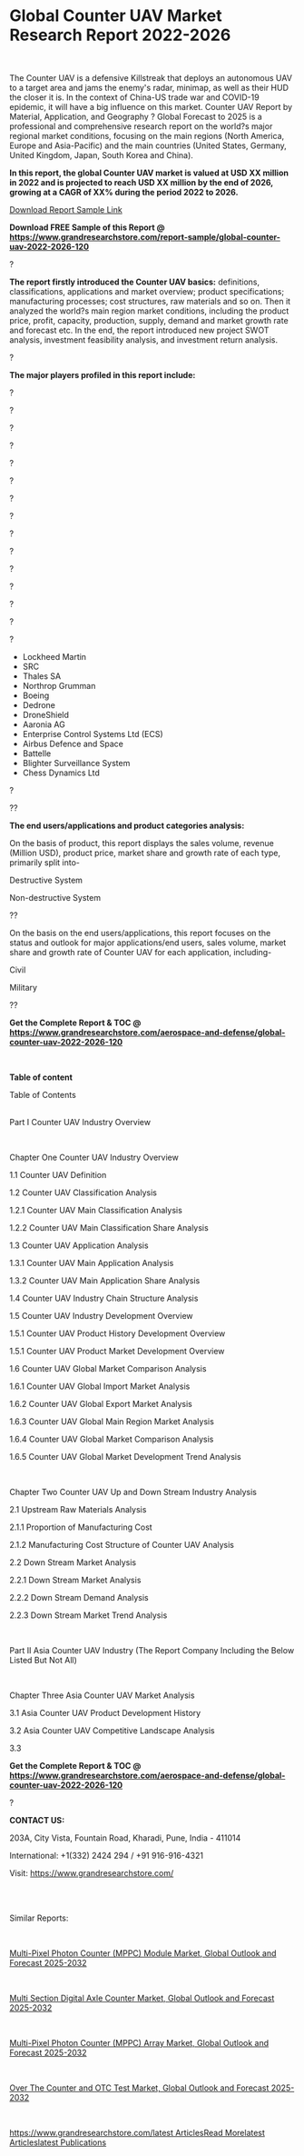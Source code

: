 <h1>Global Counter UAV Market Research Report 2022-2026</h1><br/><p>The Counter UAV is a defensive Killstreak that deploys an autonomous UAV to a target area and jams the enemy&#39;s radar, minimap, as well as their HUD the closer it is. In the context of China-US trade war and COVID-19 epidemic, it will have a big influence on this market. Counter UAV Report by Material, Application, and Geography ? Global Forecast to 2025 is a professional and comprehensive research report on the world?s major regional market conditions, focusing on the main regions (North America, Europe and Asia-Pacific) and the main countries (United States, Germany, United Kingdom, Japan, South Korea and China).</p>
 
 
 
 <p><strong>In this report, the global Counter UAV market is valued at USD XX million in 2022 and is projected to reach USD XX million by the end of 2026, growing at a <strong>CAGR</strong> of XX% during the period 2022 to 2026.</strong></p>
 
 
 
 <p><a href="https://www.grandresearchstore.com/mr-admin/report-sample/global-counter-uav-2022-2026-120">Download Report Sample Link</a></p>
 
 
 
 <div><b>Download FREE Sample of this Report @ <a href="https://www.grandresearchstore.com/report-sample/global-counter-uav-2022-2026-120">https://www.grandresearchstore.com/report-sample/global-counter-uav-2022-2026-120</a></b></div>
 
 
 
 <p>? </p>
 
 
 
 <p><strong>The report firstly introduced the Counter UAV basics:</strong> definitions, classifications, applications and market overview; product specifications; manufacturing processes; cost structures, raw materials and so on. Then it analyzed the world?s main region market conditions, including the product price, profit, capacity, production, supply, demand and market growth rate and forecast etc. In the end, the report introduced new project SWOT analysis, investment feasibility analysis, and investment return analysis.</p>
 
 
 
 <p>? </p>
 
 
 
 <p><strong>The <strong>major players</strong> profiled in this report include:</strong></p>
 
 
 
 <p>? </p>
 
 
 
 <p>? </p>
 
 
 
 <p>? </p>
 
 
 
 <p>? </p>
 
 
 
 <p>? </p>
 
 
 
 <p>? </p>
 
 
 
 <p>? </p>
 
 
 
 <p>? </p>
 
 
 
 <p>? </p>
 
 
 
 <p>? </p>
 
 
 
 <p>? </p>
 
 
 
 <p>? </p>
 
 
 
 <p>? </p>
 
 
 
 <p>? </p>
 
 
 
 <p>? </p>
 
 
 
 <ul>
 
 <li>Lockheed Martin</li>
 
 <li>SRC</li>
 
 <li>Thales SA</li>
 
 <li>Northrop Grumman</li>
 
 <li>Boeing</li>
 
 <li>Dedrone</li>
 
 <li>DroneShield</li>
 
 <li>Aaronia AG</li>
 
 <li>Enterprise Control Systems Ltd (ECS)</li>
 
 <li>Airbus Defence and Space</li>
 
 <li>Battelle</li>
 
 <li>Blighter Surveillance System</li>
 
 <li>Chess Dynamics Ltd</li>
 
 </ul>
 
 
 
 <p>? </p>
 
 
 
 <p>??</p>
 
 
 
 <p><strong>The end users/applications and product categories analysis:</strong></p>
 
 
 
 <p>On the basis of product, this report displays the sales volume, revenue (Million USD), product price, market share and growth rate of each type, primarily split into-</p>
 
 
 
 <p>Destructive System</p>
 
 
 
 <p>Non-destructive System</p>
 
 
 
 <p>??</p>
 
 
 
 <p>On the basis on the end users/applications, this report focuses on the status and outlook for major applications/end users, sales volume, market share and growth rate of Counter UAV for each application, including-</p>
 
 
 
 <p>Civil</p>
 
 
 
 <p>Military</p>
 
 
 
 <p>??</p>
 
 
 
 <div><b>Get the Complete Report & TOC @ <a href="https://www.grandresearchstore.com/aerospace-and-defense/global-counter-uav-2022-2026-120">https://www.grandresearchstore.com/aerospace-and-defense/global-counter-uav-2022-2026-120</a></b></div>
 
 
 
 <p><br />
 
 <b>Table of content</b></p>
 
 
 
 <p>Table of Contents<br />
 
 <br />
 
 Part I Counter UAV Industry Overview<br />
 
 <br />
 
 Chapter One Counter UAV Industry Overview<br />
 
 1.1 Counter UAV Definition<br />
 
 1.2 Counter UAV Classification Analysis<br />
 
 1.2.1 Counter UAV Main Classification Analysis<br />
 
 1.2.2 Counter UAV Main Classification Share Analysis<br />
 
 1.3 Counter UAV Application Analysis<br />
 
 1.3.1 Counter UAV Main Application Analysis<br />
 
 1.3.2 Counter UAV Main Application Share Analysis<br />
 
 1.4 Counter UAV Industry Chain Structure Analysis<br />
 
 1.5 Counter UAV Industry Development Overview<br />
 
 1.5.1 Counter UAV Product History Development Overview<br />
 
 1.5.1 Counter UAV Product Market Development Overview<br />
 
 1.6 Counter UAV Global Market Comparison Analysis<br />
 
 1.6.1 Counter UAV Global Import Market Analysis<br />
 
 1.6.2 Counter UAV Global Export Market Analysis<br />
 
 1.6.3 Counter UAV Global Main Region Market Analysis<br />
 
 1.6.4 Counter UAV Global Market Comparison Analysis<br />
 
 1.6.5 Counter UAV Global Market Development Trend Analysis<br />
 
 <br />
 
 Chapter Two Counter UAV Up and Down Stream Industry Analysis<br />
 
 2.1 Upstream Raw Materials Analysis<br />
 
 2.1.1 Proportion of Manufacturing Cost<br />
 
 2.1.2 Manufacturing Cost Structure of Counter UAV Analysis<br />
 
 2.2 Down Stream Market Analysis<br />
 
 2.2.1 Down Stream Market Analysis<br />
 
 2.2.2 Down Stream Demand Analysis<br />
 
 2.2.3 Down Stream Market Trend Analysis<br />
 
 <br />
 
 Part II Asia Counter UAV Industry (The Report Company Including the Below Listed But Not All)<br />
 
 <br />
 
 Chapter Three Asia Counter UAV Market Analysis<br />
 
 3.1 Asia Counter UAV Product Development History<br />
 
 3.2 Asia Counter UAV Competitive Landscape Analysis<br />
 
 3.3</p>
 
 
 
 <div><b>Get the Complete Report & TOC @ <a href="https://www.grandresearchstore.com/aerospace-and-defense/global-counter-uav-2022-2026-120">https://www.grandresearchstore.com/aerospace-and-defense/global-counter-uav-2022-2026-120</a></b></div>
 
 
 
 <p>? </p>
 
 
 
 <p><b>CONTACT US:</b><br />
 
 203A, City Vista, Fountain Road, Kharadi, Pune, India - 411014<br />
 
 International: +1(332) 2424 294 / +91 916-916-4321<br />
 
 Visit: <a href="https://www.grandresearchstore.com/">https://www.grandresearchstore.com/</a><br />
 
 <br />
 
 <br />
 
 Similar Reports:<br />
 
 <br />
 
 <a href="https://www.grandresearchstore.com/semiconductor-and-electronics/global-multipixel-photon-counter-module-forecast-2025-2032-195">Multi-Pixel Photon Counter (MPPC) Module Market, Global Outlook and Forecast 2025-2032</a><br />
 
 <br />
 
 <a href="https://www.grandresearchstore.com/machines/global-multi-section-digital-axle-counter-forecast-2025-2032-192">Multi Section Digital Axle Counter Market, Global Outlook and Forecast 2025-2032</a><br />
 
 <br />
 
 <a href="https://www.grandresearchstore.com/semiconductor-and-electronics/global-multipixel-photon-counter-array-forecast-2025-2032-731">Multi-Pixel Photon Counter (MPPC) Array Market, Global Outlook and Forecast 2025-2032</a><br />
 
 <br />
 
 <a href="https://www.grandresearchstore.com/life-sciences/global-over-the-counter-otc-test-forecast-2025-2032-725">Over The Counter and OTC Test Market, Global Outlook and Forecast 2025-2032</a><br />
 
 <br />
 
 <a href="https://gyeongbokgung.com">https://www.grandresearchstore.com/</a><a href="https://hallyeomaritime.com">latest Articles</a><a href="https://jingwansa.com">Read More</a><a href="https://nguoiviet.jp/">latest Articles</a><a href="https://www.intelmarketresearch.com/">latest Publications</a></p>
